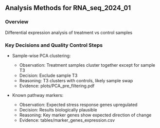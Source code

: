 ## Analysis Methods for RNA_seq_2024_01

### Overview
Differential expression analysis of treatment vs control samples

### Key Decisions and Quality Control Steps

* Sample-wise PCA clustering:
  - Observation: Treatment samples cluster together except for sample T3
  - Decision: Exclude sample T3
  - Reasoning: T3 clusters with controls, likely sample swap
  - Evidence: plots/PCA_pre_filtering.pdf

* Known pathway markers:
  - Observation: Expected stress response genes upregulated
  - Decision: Results biologically plausible
  - Reasoning: Key marker genes show expected direction of change
  - Evidence: tables/marker_genes_expression.csv


